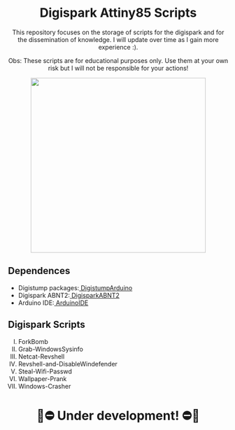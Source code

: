 <h1 align="center">Digispark Attiny85 Scripts</h1>

<p align="center">This repository focuses on the storage of scripts for the digispark and for the dissemination of knowledge. I will update over time as I gain more experience :).</p>
<p align="center">Obs: These scripts are for educational purposes only. Use them at your own risk but I will not be responsible for your actions!</p>

<p align="center">
	<img width="400" height="400" src="https://github.com/EndlssNightmare/Digispark-scripts/assets/110058202/7cf31e71-e6ac-4a74-ac69-3762e93ea66f">
</p>

<body>
   <h2 align="left"> Dependences </h2>
<ul>
  <li>Digistump packages:<a href="https://github.com/digistump/DigistumpArduino"> DigistumpArduino</a></li>
  <li>Digispark ABNT2:<a href="https://github.com/jcldf/digisparkABNT2"> DigisparkABNT2</a></li>
  <li>Arduino IDE:<a href="https://www.arduino.cc/en/software"> ArduinoIDE</a></li>
</ul>  

  <h2 align="left"> Digispark Scripts </h2>
<ol type="I">
<li>ForkBomb</li>
<li>Grab-WindowsSysinfo</li>
<li>Netcat-Revshell</li>
<li>Revshell-and-DisableWindefender</li>
<li>Steal-Wifi-Passwd</li>
<li>Wallpaper-Prank</li>
<li>Windows-Crasher</li>
</ol>

<h1 align="center">🚧⛔ Under development! ⛔🚧</h1>

</body>
</html>
